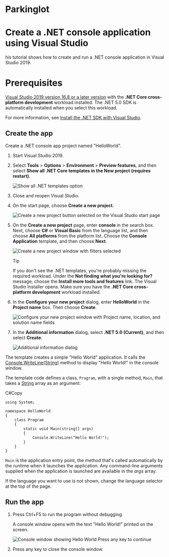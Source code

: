 # Parkinglot
#  Create a .NET console application using Visual Studio

his tutorial shows how to create and run a .NET console application in Visual Studio 2019.


# Prerequisites

[Visual Studio 2019 version 16.8 or a later version](https://visualstudio.microsoft.com/downloads/?utm_medium=microsoft&utm_source=docs.microsoft.com&utm_campaign=inline+link&utm_content=download+vs2019)  with the  **.NET Core cross-platform development**  workload installed. The .NET 5.0 SDK is automatically installed when you select this workload.

For more information, see  [Install the .NET SDK with Visual Studio](https://docs.microsoft.com/en-us/dotnet/core/install/windows#install-with-visual-studio).

##  Create the app
Create a .NET console app project named "HelloWorld".

1.  Start Visual Studio 2019.
    
2.  Select  **Tools**  >  **Options**  >  **Environment**  >  **Preview features**, and then select  **Show all .NET Core templates in the New project (requires restart)**.
    
    ![Show all .NET templates option](https://docs.microsoft.com/en-us/dotnet/core/tutorials/media/with-visual-studio/dotnet-options.png)
    
3.  Close and reopen Visual Studio.
    
4.  On the start page, choose  **Create a new project**.
    
    ![Create a new project button selected on the Visual Studio start page](https://docs.microsoft.com/en-us/dotnet/core/tutorials/media/with-visual-studio/start-window.png)
    
5.  On the  **Create a new project**  page, enter  **console**  in the search box. Next, choose  **C#**  or  **Visual Basic**  from the language list, and then choose  **All platforms**  from the platform list. Choose the  **Console Application**  template, and then choose  **Next**.
    
    ![Create a new project window with filters selected](https://docs.microsoft.com/en-us/dotnet/core/tutorials/media/with-visual-studio/create-new-project.png)
    
    Tip
    
    If you don't see the .NET templates, you're probably missing the required workload. Under the  **Not finding what you're looking for?**  message, choose the  **Install more tools and features**  link. The Visual Studio Installer opens. Make sure you have the  **.NET Core cross-platform development**  workload installed.
    
6.  In the  **Configure your new project**  dialog, enter  **HelloWorld**  in the  **Project name**  box. Then choose  **Create**.
    
    ![Configure your new project window with Project name, location, and solution name fields](https://docs.microsoft.com/en-us/dotnet/core/tutorials/media/with-visual-studio/configure-new-project.png)
    
7.  In the  **Additional information**  dialog, select  **.NET 5.0 (Current)**, and then select  **Create**.
    
    ![Additional information dialog](https://docs.microsoft.com/en-us/dotnet/core/tutorials/media/with-visual-studio/additional-info.png)
    

The template creates a simple "Hello World" application. It calls the  [Console.WriteLine(String)](https://docs.microsoft.com/en-us/dotnet/api/system.console.writeline#System_Console_WriteLine_System_String_)  method to display "Hello World!" in the console window.

The template code defines a class,  `Program`, with a single method,  `Main`, that takes a  [String](https://docs.microsoft.com/en-us/dotnet/api/system.string)  array as an argument:

C#Copy

```
using System;

namespace HelloWorld
{
    class Program
    {
        static void Main(string[] args)
        {
            Console.WriteLine("Hello World!");
        }
    }
}

```

`Main`  is the application entry point, the method that's called automatically by the runtime when it launches the application. Any command-line arguments supplied when the application is launched are available in the  _args_  array.

If the language you want to use is not shown, change the language selector at the top of the page.
## Run the app

1.  Press  Ctrl+F5  to run the program without debugging.
    
    A console window opens with the text "Hello World!" printed on the screen.
    
    ![Console window showing Hello World Press any key to continue](https://docs.microsoft.com/en-us/dotnet/core/tutorials/media/with-visual-studio/hello-world-console.png)
    
2.  Press any key to close the console window.
